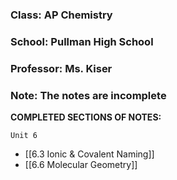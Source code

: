 ### Class: AP Chemistry

### School: Pullman High School

### Professor: Ms. Kiser

### Note: The notes are incomplete

**COMPLETED SECTIONS OF NOTES:**

`Unit 6`
- [[6.3 Ionic & Covalent Naming]]
- [[6.6 Molecular Geometry]]